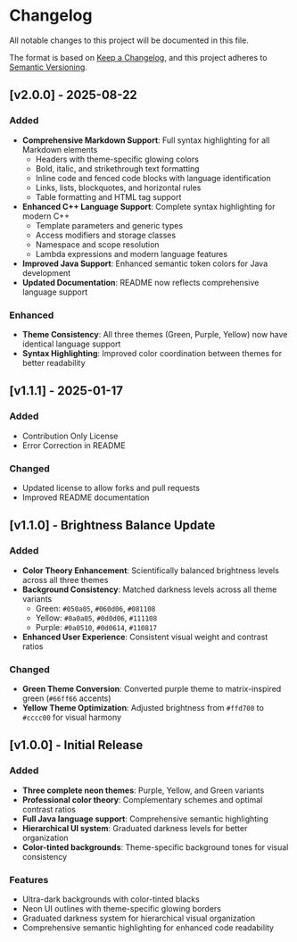 # Changelog

All notable changes to this project will be documented in this file.

The format is based on [Keep a Changelog](https://keepachangelog.com/en/1.0.0/),
and this project adheres to [Semantic Versioning](https://semver.org/spec/v2.0.0.html).

## [v2.0.0] - 2025-08-22

### Added
- **Comprehensive Markdown Support**: Full syntax highlighting for all Markdown elements
  - Headers with theme-specific glowing colors
  - Bold, italic, and strikethrough text formatting
  - Inline code and fenced code blocks with language identification
  - Links, lists, blockquotes, and horizontal rules
  - Table formatting and HTML tag support
- **Enhanced C++ Language Support**: Complete syntax highlighting for modern C++
  - Template parameters and generic types
  - Access modifiers and storage classes
  - Namespace and scope resolution
  - Lambda expressions and modern language features
- **Improved Java Support**: Enhanced semantic token colors for Java development
- **Updated Documentation**: README now reflects comprehensive language support

### Enhanced
- **Theme Consistency**: All three themes (Green, Purple, Yellow) now have identical language support
- **Syntax Highlighting**: Improved color coordination between themes for better readability

## [v1.1.1] - 2025-01-17

### Added
- Contribution Only License
- Error Correction in README

### Changed
- Updated license to allow forks and pull requests
- Improved README documentation

## [v1.1.0] - Brightness Balance Update

### Added
- **Color Theory Enhancement**: Scientifically balanced brightness levels across all three themes
- **Background Consistency**: Matched darkness levels across all theme variants
  - Green: `#050a05`, `#060d06`, `#081108`
  - Yellow: `#0a0a05`, `#0d0d06`, `#111108`  
  - Purple: `#0a0510`, `#0d0614`, `#110817`
- **Enhanced User Experience**: Consistent visual weight and contrast ratios

### Changed
- **Green Theme Conversion**: Converted purple theme to matrix-inspired green (`#66ff66` accents)
- **Yellow Theme Optimization**: Adjusted brightness from `#ffd700` to `#cccc00` for visual harmony

## [v1.0.0] - Initial Release

### Added
- **Three complete neon themes**: Purple, Yellow, and Green variants
- **Professional color theory**: Complementary schemes and optimal contrast ratios
- **Full Java language support**: Comprehensive semantic highlighting
- **Hierarchical UI system**: Graduated darkness levels for better organization
- **Color-tinted backgrounds**: Theme-specific background tones for visual consistency

### Features
- Ultra-dark backgrounds with color-tinted blacks
- Neon UI outlines with theme-specific glowing borders
- Graduated darkness system for hierarchical visual organization
- Comprehensive semantic highlighting for enhanced code readability
